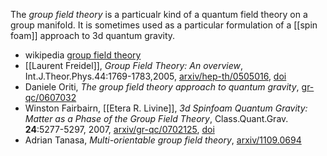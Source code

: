 The _group field theory_ is a particualr kind of a quantum field theory on a group manifold. It is sometimes used as a particular formulation of a [[spin foam]] approach to 3d quantum gravity.

* wikipedia [group field theory](http://en.wikipedia.org/wiki/Group_field_theory)
* [[Laurent Freidel]], _Group Field Theory: An overview_, Int.J.Theor.Phys.44:1769-1783,2005, [arxiv/hep-th/0505016](http://arxiv.org/abs/hep-th/0505016), [doi](http://dx.doi.org/10.1007/s10773-005-8894-1)
* Daniele Oriti, _The group field theory approach to quantum gravity_, [gr-qc/0607032](http://arxiv.org/abs/gr-qc/0607032)
* Winston Fairbairn, [[Etera R. Livine]], _3d Spinfoam Quantum Gravity: Matter as a Phase of the Group Field Theory_, Class.Quant.Grav. __24__:5277-5297, 2007, [arxiv/gr-qc/0702125](http://arxiv.org/abs/gr-qc/0702125), [doi](http://dx.doi.org/10.1088/0264-9381/24/20/021)
* Adrian Tanasa, _Multi-orientable group field theory_, [arxiv/1109.0694](http://arxiv.org/abs/1109.0694)